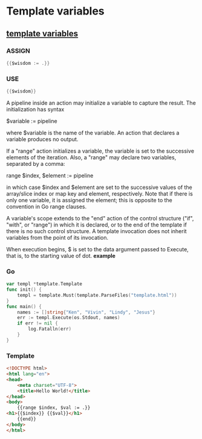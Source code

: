 # Template variables

## [template variables](https://godoc.org/text/template#hdr-Variables)

### ASSIGN
``` Go
{{$wisdom := .}}
```

### USE
``` Go
{{$wisdom}}
```

A pipeline inside an action may initialize a variable to capture the result. The initialization has syntax
 
 $variable := pipeline
 
 where $variable is the name of the variable. An action that declares a variable produces no output.
 
 If a "range" action initializes a variable, the variable is set to the successive elements of the iteration. Also, a "range" may declare two variables, separated by a comma:
 
  range $index, $element := pipeline
  
 in which case $index and $element are set to the successive values of the array/slice index or map key and element, respectively. Note that if there is only one variable, it is assigned the element; this is opposite to the convention in Go range clauses.
 
 A variable's scope extends to the "end" action of the control structure ("if", "with", or "range") in which it is declared, or to the end of the template if there is no such control structure. A template invocation does not inherit variables from the point of its invocation.
 
 When execution begins, $ is set to the data argument passed to Execute, that is, to the starting value of dot.
**example**
### Go
``` Go
var templ *template.Template
func init() {
	templ = template.Must(template.ParseFiles("template.html"))
}
func main() {
	names := []string{"Ken", "Vivin", "Lindy", "Jesus"}
	err := templ.Execute(os.Stdout, names)
	if err != nil {
		log.Fatalln(err)
	}
}
```


### Template
``` Html
<!DOCTYPE html>
<html lang="en">
<head>
    <meta charset="UTF-8">
    <title>Hello World!</title>
</head>
<body>
    {{range $index, $val := .}}
<h1>{{$index}} {{$val}}</h1>
    {{end}}
</body>
</html>
```
